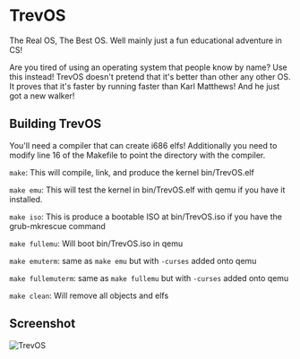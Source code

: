 # TrevOS
The Real OS, The Best OS.  Well mainly just a fun educational adventure in CS!

Are you tired of using an operating system that people know by name?  Use this instead!
TrevOS doesn't pretend that it's better than other any other OS.  It proves that it's faster by running faster than Karl Matthews!  And he just got a new walker!

## Building TrevOS

You'll need a compiler that can create i686 elfs!  Additionally you need to modify line 16 of the Makefile to point the directory with the compiler.

`make`: This will compile, link, and produce the kernel bin/TrevOS.elf

`make emu`: This will test the kernel in bin/TrevOS.elf with qemu if you have it installed.

`make iso`: This is produce a bootable ISO at bin/TrevOS.iso if you have the grub-mkrescue command

`make fullemu`: Will boot bin/TrevOS.iso in qemu

`make emuterm`: same as `make emu` but with `-curses` added onto qemu

`make fullemuterm`: same as `make fullemu` but with `-curses` added onto qemu

`make clean`: Will remove all objects and elfs

## Screenshot
![TrevOS](http://imgur.com/nSpDIgc)

